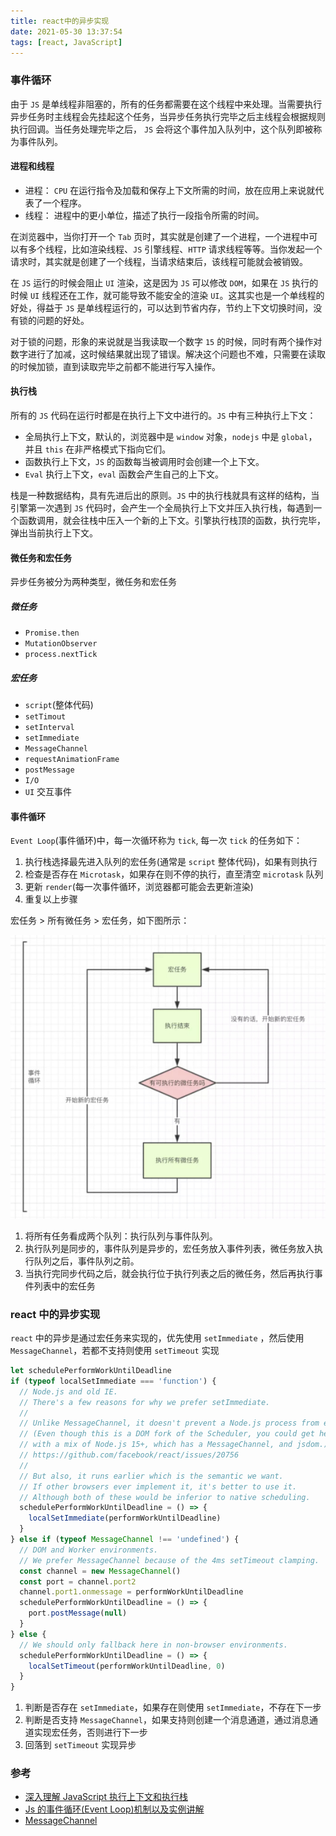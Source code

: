 ```yaml
---
title: react中的异步实现
date: 2021-05-30 13:37:54
tags: [react, JavaScript]
---
```


### 事件循环

由于 `JS` 是单线程非阻塞的，所有的任务都需要在这个线程中来处理。当需要执行异步任务时主线程会先挂起这个任务，当异步任务执行完毕之后主线程会根据规则执行回调。当任务处理完毕之后， `JS` 会将这个事件加入队列中，这个队列即被称为事件队列。

#### 进程和线程

- 进程： `CPU` 在运行指令及加载和保存上下文所需的时间，放在应用上来说就代表了一个程序。
- 线程： 进程中的更小单位，描述了执行一段指令所需的时间。

在浏览器中，当你打开一个 `Tab` 页时，其实就是创建了一个进程，一个进程中可以有多个线程，比如渲染线程、`JS` 引擎线程、`HTTP` 请求线程等等。当你发起一个请求时，其实就是创建了一个线程，当请求结束后，该线程可能就会被销毁。

在 `JS` 运行的时候会阻止 `UI` 渲染，这是因为 `JS` 可以修改 `DOM`，如果在 `JS` 执行的时候 `UI` 线程还在工作，就可能导致不能安全的渲染 `UI`。这其实也是一个单线程的好处，得益于 `JS` 是单线程运行的，可以达到节省内存，节约上下文切换时间，没有锁的问题的好处。

对于锁的问题，形象的来说就是当我读取一个数字 `15` 的时候，同时有两个操作对数字进行了加减，这时候结果就出现了错误。解决这个问题也不难，只需要在读取的时候加锁，直到读取完毕之前都不能进行写入操作。

#### 执行栈

所有的 `JS` 代码在运行时都是在执行上下文中进行的。`JS` 中有三种执行上下文：

- 全局执行上下文，默认的，浏览器中是 `window` 对象，`nodejs` 中是 `global`，并且 `this` 在非严格模式下指向它们。
- 函数执行上下文，`JS` 的函数每当被调用时会创建一个上下文。
- `Eval` 执行上下文，`eval` 函数会产生自己的上下文。

栈是一种数据结构，具有先进后出的原则。`JS` 中的执行栈就具有这样的结构，当引擎第一次遇到 `JS` 代码时，会产生一个全局执行上下文并压入执行栈，每遇到一个函数调用，就会往栈中压入一个新的上下文。引擎执行栈顶的函数，执行完毕，弹出当前执行上下文。

#### 微任务和宏任务

异步任务被分为两种类型，微任务和宏任务

##### 微任务

- `Promise.then`
- `MutationObserver`
- `process.nextTick`

##### 宏任务

- `script`(整体代码)
- `setTimout`
- `setInterval`
- `setImmediate`
- `MessageChannel`
- `requestAnimationFrame`
- `postMessage`
- `I/O`
- `UI` 交互事件

#### 事件循环

`Event Loop`(事件循环)中，每一次循环称为 `tick`, 每一次 `tick` 的任务如下：

1. 执行栈选择最先进入队列的宏任务(通常是 `script` 整体代码)，如果有则执行
2. 检查是否存在 `Microtask`，如果存在则不停的执行，直至清空 `microtask` 队列
3. 更新 `render`(每一次事件循环，浏览器都可能会去更新渲染)
4. 重复以上步骤

宏任务 > 所有微任务 > 宏任务，如下图所示：

![新建工程](/images/js/eventLoop.jpg)

1. 将所有任务看成两个队列：执行队列与事件队列。
2. 执行队列是同步的，事件队列是异步的，宏任务放入事件列表，微任务放入执行队列之后，事件队列之前。
3. 当执行完同步代码之后，就会执行位于执行列表之后的微任务，然后再执行事件列表中的宏任务

### react 中的异步实现

`react` 中的异步是通过宏任务来实现的，优先使用 `setImmediate` ，然后使用 `MessageChannel`，若都不支持则使用 `setTimeout` 实现

```js
let schedulePerformWorkUntilDeadline
if (typeof localSetImmediate === 'function') {
  // Node.js and old IE.
  // There's a few reasons for why we prefer setImmediate.
  //
  // Unlike MessageChannel, it doesn't prevent a Node.js process from exiting.
  // (Even though this is a DOM fork of the Scheduler, you could get here
  // with a mix of Node.js 15+, which has a MessageChannel, and jsdom.)
  // https://github.com/facebook/react/issues/20756
  //
  // But also, it runs earlier which is the semantic we want.
  // If other browsers ever implement it, it's better to use it.
  // Although both of these would be inferior to native scheduling.
  schedulePerformWorkUntilDeadline = () => {
    localSetImmediate(performWorkUntilDeadline)
  }
} else if (typeof MessageChannel !== 'undefined') {
  // DOM and Worker environments.
  // We prefer MessageChannel because of the 4ms setTimeout clamping.
  const channel = new MessageChannel()
  const port = channel.port2
  channel.port1.onmessage = performWorkUntilDeadline
  schedulePerformWorkUntilDeadline = () => {
    port.postMessage(null)
  }
} else {
  // We should only fallback here in non-browser environments.
  schedulePerformWorkUntilDeadline = () => {
    localSetTimeout(performWorkUntilDeadline, 0)
  }
}
```

1. 判断是否存在 `setImmediate`，如果存在则使用 `setImmediate`，不存在下一步
2. 判断是否支持 `MessageChannel`，如果支持则创建一个消息通道，通过消息通道实现宏任务，否则进行下一步
3. 回落到 `setTimeout` 实现异步

### 参考

- [深入理解 JavaScript 执行上下文和执行栈](https://zhuanlan.zhihu.com/p/59784952)
- [Js 的事件循环(Event Loop)机制以及实例讲解](https://segmentfault.com/a/1190000015317434)
- [MessageChannel](https://developer.mozilla.org/zh-CN/docs/Web/API/MessageChannel)
